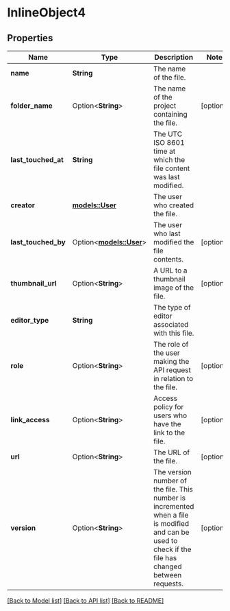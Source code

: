 # InlineObject4

## Properties

Name | Type | Description | Notes
------------ | ------------- | ------------- | -------------
**name** | **String** | The name of the file. | 
**folder_name** | Option<**String**> | The name of the project containing the file. | [optional]
**last_touched_at** | **String** | The UTC ISO 8601 time at which the file content was last modified. | 
**creator** | [**models::User**](User.md) | The user who created the file. | 
**last_touched_by** | Option<[**models::User**](User.md)> | The user who last modified the file contents. | [optional]
**thumbnail_url** | Option<**String**> | A URL to a thumbnail image of the file. | [optional]
**editor_type** | **String** | The type of editor associated with this file. | 
**role** | Option<**String**> | The role of the user making the API request in relation to the file. | [optional]
**link_access** | Option<**String**> | Access policy for users who have the link to the file. | [optional]
**url** | Option<**String**> | The URL of the file. | [optional]
**version** | Option<**String**> | The version number of the file. This number is incremented when a file is modified and can be used to check if the file has changed between requests. | [optional]

[[Back to Model list]](../README.md#documentation-for-models) [[Back to API list]](../README.md#documentation-for-api-endpoints) [[Back to README]](../README.md)


